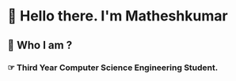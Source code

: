 # 👋 Hello there. I'm Matheshkumar

## 🔰 Who I am ?
###  ☞ Third Year Computer Science Engineering Student.
